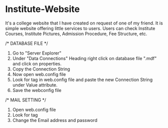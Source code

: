 # Institute-Website
It's a college website that I have created on request of one of my friend. It is simple website offering little services to users. Users can check Institute Courses, Institute Pictures, Admission Procedure, Fee Structure, etc.

/* DATABASE FILE */
1. Go to "Server Explorer"
2. Under "Data Connections" Heading right click on database file ".mdf" and click on properties.
3. Copy the Connection String 
4. Now open web.config file
5. Look for <appSettings> tag in web.config file and paste the new Connection String under Value attribute.
6. Save the webconfig file

/* MAIL SETTING */
1. Open web.config file
2. Look for <mailSettings> tag
3. Change the Email address and password
